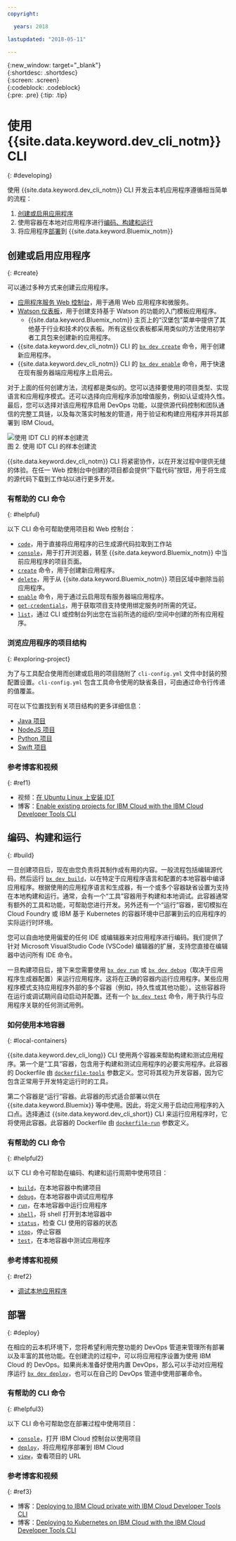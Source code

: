 ```yaml
---
copyright:

  years: 2018

lastupdated: "2018-05-11"

---
```


{:new_window: target="_blank"}  
{:shortdesc: .shortdesc}  
{:screen: .screen}  
{:codeblock: .codeblock}  
{:pre: .pre}
{:tip: .tip}

# 使用 {{site.data.keyword.dev_cli_notm}} CLI
{: #developing}

使用 {{site.data.keyword.dev_cli_notm}} CLI 开发云本机应用程序遵循相当简单的流程：

1. [创建或启用应用程序](#create)
2. 使用容器在本地对应用程序进行[编码、构建和运行](#build)
3. 将应用程序[部署](#deploy)到 {{site.data.keyword.Bluemix_notm}}

## 创建或启用应用程序
{: #create}

可以通过多种方式来创建云应用程序。
- [应用程序服务 Web 控制台](https://console.bluemix.net/developer/appservice)，用于通用 Web 应用程序和微服务。
- [Watson 仪表板](https://console.bluemix.net/dashboard/watson)，用于创建支持基于 Watson 的功能的入门模板应用程序。
    - {{site.data.keyword.Bluemix_notm}} 主页上的“汉堡包”菜单中提供了其他基于行业和技术的仪表板。所有这些仪表板都采用类似的方法使用初学者工具包来创建新的应用程序。
- {{site.data.keyword.dev_cli_notm}} CLI 的 [`bx dev create`](./commands.html#create) 命令，用于创建新应用程序。
- {{site.data.keyword.dev_cli_notm}} CLI 的 [`bx dev enable`](./commands.html#enable) 命令，用于快速在现有服务器端应用程序上启用云。

对于上面的任何创建方法，流程都是类似的。您可以选择要使用的项目类型、实现语言和应用程序模式。还可以选择向应用程序添加增值服务，例如认证或持久性。最后，您可以选择对该应用程序启用 DevOps 功能，以提供源代码控制和团队通信的完整工具链，以及每次落实时触发的管道，用于验证和构建应用程序并将其部署到 IBM Cloud。

![使用 IDT CLI 的样本创建流](create_flow.png "使用 IDT CLI 的样本创建流") <br> 图 2. 使用 IDT CLI 的样本创建流

{{site.data.keyword.dev_cli_notm}} CLI 将紧密协作，以在开发过程中提供无缝的体验。在任一 Web 控制台中创建的项目都会提供“下载代码”按钮，用于将生成的源代码下载到工作站以进行更多开发。

### 有帮助的 CLI 命令
{: #helpful}

以下 CLI 命令可帮助使用项目和 Web 控制台：
- [`code`](./commands.html#code)，用于直接将应用程序的已生成源代码拉取到工作站
- [`console`](./commands.html#console)，用于打开浏览器，转至 {{site.data.keyword.Bluemix_notm}} 中当前应用程序的项目页面。
- [`create`](./commands.html#create) 命令，用于创建新应用程序。
- [`delete`](./commands.html#delete)，用于从 {{site.data.keyword.Bluemix_notm}} 项目区域中删除当前应用程序。
- [`enable`](./commands.html#enable) 命令，用于通过云启用现有服务器端应用程序。
- [`get-credentials`](./commands.html#get-credentials)，用于获取项目支持使用绑定服务时所需的凭证。
- [`list`](./commands.html#list)，通过 CLI 或控制台列出您在当前所选的组织/空间中创建的所有应用程序。


### 浏览应用程序的项目结构
{: #exploring-project}

为了与工具配合使用而创建或启用的项目随附了 `cli-config.yml` 文件中封装的预配置设置。`cli-config.yml` 包含工具命令使用的缺省条目，可由通过命令行传递的值覆盖。

可在以下位置找到有关项目结构的更多详细信息：
- [Java 项目](/docs/apps/projects/java_project_contents.html)
- [NodeJS 项目](/docs/apps/projects/node_project_contents.html)
- [Python 项目](/docs/apps/projects/python_project_contents.html)
- [Swift 项目](/docs/apps/projects/swift_project_contents.html)


### 参考博客和视频
{: #ref1}

- 视频：[在 Ubuntu Linux 上安装 IDT](https://www.youtube.com/watch?v=sr7KjHAKpEs)
- 博客：[Enable existing projects for IBM Cloud with the IBM Cloud Developer Tools CLI](https://www.ibm.com/blogs/bluemix/2017/09/enable-existing-projects-ibm-cloud-ibm-cloud-developer-tools-cli/)



## 编码、构建和运行
{: #build}


一旦创建项目后，现在由您负责将其制作成有用的内容。一般流程包括编辑源代码，然后运行 [`bx dev build`](commands.html#build)，以在特定于应用程序语言和配置的本地容器中编译应用程序。根据使用的应用程序语言和生成器，有一个或多个容器缺省设置为支持在本地构建和运行。通常，会有一个“工具”容器用于构建和本地调试。此容器通常有额外的工具和功能，可帮助您进行开发。另外还有一个“运行”容器，密切模拟在 Cloud Foundry 或 IBM 基于 Kubernetes 的容器环境中已部署到云的应用程序的实际运行时环境。


您可以自由地使用偏爱的任何 IDE 或编辑器来对应用程序进行编码。我们提供了针对 Microsoft VisualStudio Code (VSCode) 编辑器的扩展，支持您直接在编辑器中访问所有 IDE 命令。

一旦构建项目后，接下来您需要使用 [`bx dev run`](commands.html#run) 或 [`bx dev debug`](commands.html#debug)（取决于应用程序生成器配置）来运行应用程序。这将在正确的容器内运行应用程序。某些应用程序模式支持应用程序外部的多个容器（例如，持久性或其他功能）。这些容器将在运行或调试期间自动启动并配置。还有一个 [`bx dev test`](commands.html#test) 命令，用于执行与应用程序关联的任何测试用例。


### 如何使用本地容器
{: #local-containers}

{{site.data.keyword.dev_cli_long}} CLI 使用两个容器来帮助构建和测试应用程序。第一个是“工具”容器，包含用于构建和测试应用程序的必要实用程序。此容器的 Dockerfile 由 [`dockerfile-tools`](commands.html#command-parameters) 参数定义。您可将其视为开发容器，因为它包含正常用于开发特定运行时的工具。

第二个容器是“运行”容器。此容器的形式适合部署以供在 {{site.data.keyword.Bluemix}} 等中使用。因此，将定义用于启动应用程序的入口点。选择通过 {{site.data.keyword.dev_cli_short}} CLI 来运行应用程序时，它将使用此容器。此容器的 Dockerfile 由 [`dockerfile-run`](commands.html#run-parameters) 参数定义。


### 有帮助的 CLI 命令
{: #helpful2}

以下 CLI 命令可帮助在编码、构建和运行周期中使用项目：
- [`build`](./commands.html#build)，在本地容器中构建项目
- [`debug`](./commands.html#debug)，在本地容器中调试应用程序
- [`run`](./commands.html#run)，在本地容器中运行应用程序
- [`shell`](./commands.html#shell)，将 shell 打开到本地容器中
- [`status`](./commands.html#status)，检查 CLI 使用的容器的状态
- [`stop`](./commands.html#stop)，停止容器
- [`test`](./commands.html#test)，在本地容器中测试应用程序

### 参考博客和视频
{: #ref2}

- [调试本地应用程序](local_debug.html)





## 部署
{: #deploy}

在相应的云本机环境下，您将希望利用完整功能的 DevOps 管道来管理所有部署以及丰富的其他功能。在创建流的过程中，可以将应用程序设置为使用 IBM Cloud 的 DevOps。如果尚未准备好使用内置 DevOps，那么可以手动对应用程序运行 [`bx dev deploy`](./commands.html#deploy)，也可以在自己的 DevOps 管道中使用部署命令。  



### 有帮助的 CLI 命令
{: #helpful3}

以下 CLI 命令可帮助您在部署过程中使用项目：
- [`console`](./commands.html#console)，打开 IBM Cloud 控制台以使用项目
- [`deploy`](./commands.html#deploy)，将应用程序部署到 IBM Cloud
- [`view`](./commands.html#view)，查看项目的 URL


### 参考博客和视频
{: #ref3}

- 博客：[Deploying to IBM Cloud private with IBM Cloud Developer Tools CLI](https://www.ibm.com/blogs/bluemix/2017/09/deploying-ibm-cloud-private-ibm-cloud-developer-tools-cli/)
- 博客：[Deploying to Kubernetes on IBM Cloud with the IBM Cloud Developer Tools CLI](https://www.ibm.com/blogs/bluemix/2017/09/deploying-kubernetes-ibm-cloud-ibm-cloud-developer-tools-cli/)
